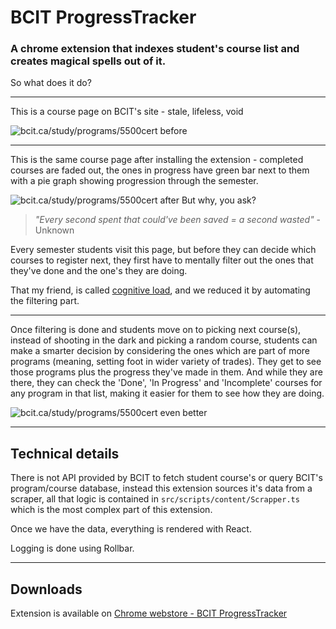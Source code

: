 # BCIT ProgressTracker

### A chrome extension that indexes student's course list and creates magical spells out of it.

So what does it do?
___
This is a course page on BCIT's site - stale, lifeless, void

![bcit.ca/study/programs/5500cert before](http://i.imgur.com/0apzwLD.png)
___
 This is the same course page after installing the extension - completed courses are faded out, the ones in progress have green bar next to them with a pie graph showing progression through the semester.

![bcit.ca/study/programs/5500cert after](http://i.imgur.com/jbdyzrR.png)
But why, you ask?
> *"Every second spent that could've been saved = a second wasted"*
\- Unknown

Every semester students visit this page, but before they can decide which courses to register next, they first have to mentally filter out the ones that they've done and the one's they are doing. 

That my friend, is called [cognitive load](https://www.wikiwand.com/en/Cognitive_load), and we reduced it by automating the filtering part.  

___
Once filtering is done and students move on to picking next course(s), instead of shooting in the dark and picking a random course, students can make a smarter decision by considering the ones which are part of more programs (meaning, setting foot in wider variety of trades). They get to see those programs plus the progress they've made in them. And while they are there, they can check the 'Done', 'In Progress' and 'Incomplete' courses for any program in that list, making it easier for them to see how they are doing.

![bcit.ca/study/programs/5500cert even better](http://i.imgur.com/em2ty7n.png)

___
## Technical details
There is not API provided by BCIT to fetch student course's or query BCIT's program/course database, instead this extension sources it's data from a scraper, all that logic is contained in `src/scripts/content/Scrapper.ts` which is the most complex part of this extension.

Once we have the data, everything is rendered with React.

Logging is done using Rollbar.

___
## Downloads

Extension is available on [Chrome webstore - BCIT ProgressTracker](https://chrome.google.com/webstore/detail/bcit-progresstracker/kbnklenakgjfodgloppngbnaidljgepi)

